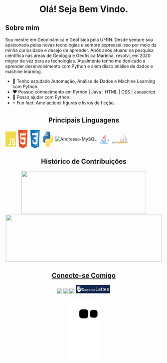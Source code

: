 

<h1 align="center"> Olá! Seja Bem Vindo.</h1>
<div style="display: inline_block">
  
## Sobre mim
Sou mestre em Geodinâmica e  Geofísica pela UFRN. Desde sempre sou apaixonada pelas novas tecnologias e sempre expressei isso por meio da minha curiosidade e desejo de aprender. Após anos atuano na pesquisa ciéntifica nas áreas de Geologia e Geofísica Marinha, resolvi, em 2020 migrar de vez para as tecnologias. Atualmente tenho me dedicado a aprender desenvolvimento com Python e além disso análise de dados e machine learning.

- :book: Tenho estudado Automação, Análise de Dados e Machine Learning com Python.
- :hearts: Possuo conhecimento em Python | Java | HTML | CSS | Javascript.
- 👯 Posso ajudar com Python.
- ⚡ Fun fact: Amo actions figures e livros de ficção.

<h2 align="center"> Principais Linguagens</h2>
  <img align="center" alt="Andressa-Js" height="50" width="35" src="https://raw.githubusercontent.com/devicons/devicon/master/icons/javascript/javascript-plain.svg">
  <img align="center" alt="Andressa-HTML" height="60" width="35" src="https://raw.githubusercontent.com/devicons/devicon/master/icons/html5/html5-original.svg">
  <img align="center" alt="Andressa-CSS" height="60" width="35" src="https://raw.githubusercontent.com/devicons/devicon/master/icons/css3/css3-original.svg">
  <img align="center" alt="Andressa-Python" height="60" width="40" src="https://raw.githubusercontent.com/devicons/devicon/master/icons/python/python-original.svg">
  <img align="center" alt="Andressa-MySQL" height="80" width="50" src="https://cdn.jsdelivr.net/gh/devicons/devicon/icons/mysql/mysql-original-wordmark.svg">
  <img align="center" alt="Andressa-java" height="30" width="40" src="https://raw.githubusercontent.com/devicons/devicon/master/icons/java/java-original.svg"> 
  <img align="center" alt="Andressa-phpMyAdmin" height="30" width="55" src="phpmyadmin_red.png">
</div>

<h2 align="center"> Histórico de Contribuições</h2>
<div align="center">
  <a href="https://github.com/AndressaLF">
  <img height="137em" width="400em" src="https://github-readme-stats.vercel.app/api?username=AndressaLF&hide_border=true&show_icons=true&theme=chartreuse-dark&include_all_commits=true&count_private=true"/>
  <img height="150em" width="500em" src="https://github-readme-stats.vercel.app/api/top-langs/?username=AndressaLF&hide_border=true&include_all_commits=true&count_private=true&layout=compact&langs_count=8&theme=chartreuse-dark"/><br>
</div>


<h2 align="center">Conecte-se Comigo</h2>
<div align="center"> 
  <a href = "https://twitter.com/andr3ssalf"><img src="https://img.shields.io/badge/Twitter-1DA1F2?style=for-the-badge&logo=twitter&logoColor=white" target="_blank"></a>
  <a href = "andressalimaferreira@gmail.com"><img src="https://img.shields.io/badge/Gmail-D14836?style=for-the-badge&logo=gmail&logoColor=white" target="_blank"></a>
  <a href="https://www.linkedin.com/in/andressalf/" target="_blank"><img src="https://img.shields.io/badge/-LinkedIn-%230077B5?style=for-the-badge&logo=linkedin&logoColor=white" target="_blank"></a>
  <a href="http://lattes.cnpq.br/6867139471633758"><img src="logo_novo2.jpg" width="111" height="28"></a>
  
   ![Snake animation](https://github.com/AndressaLF/AndressaLF/blob/output/github-contribution-grid-snake.svg)
  
</div>
